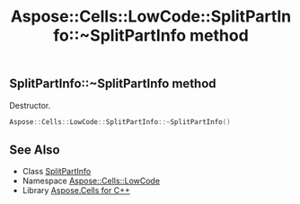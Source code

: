 ﻿---
title: Aspose::Cells::LowCode::SplitPartInfo::~SplitPartInfo method
linktitle: ~SplitPartInfo
second_title: Aspose.Cells for C++ API Reference
description: 'Aspose::Cells::LowCode::SplitPartInfo::~SplitPartInfo method. Destructor in C++.'
type: docs
weight: 200
url: /cpp/aspose.cells.lowcode/splitpartinfo/~splitpartinfo/
---
## SplitPartInfo::~SplitPartInfo method


Destructor.

```cpp
Aspose::Cells::LowCode::SplitPartInfo::~SplitPartInfo()
```

## See Also

* Class [SplitPartInfo](../)
* Namespace [Aspose::Cells::LowCode](../../)
* Library [Aspose.Cells for C++](../../../)
